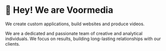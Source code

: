 # :wave: Hey! We are Voormedia

We create custom applications, build websites and produce videos. 

We are a dedicated and passionate team of creative and analytical individuals. We focus on results, building long-lasting relationships with our clients.

